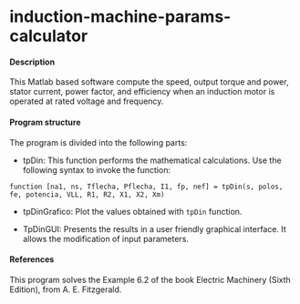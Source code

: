induction-machine-params-calculator
===================================

#### Description ####

This Matlab based software compute the speed, output torque and power, stator current, power factor, and efficiency when an induction motor is operated at rated voltage and frequency.

#### Program structure ####
The program is divided into the following parts:

*	tpDin: This function performs the mathematical calculations. Use the following syntax to invoke the function:

``` 
function [na1, ns, Tflecha, Pflecha, I1, fp, nef] = tpDin(s, polos, fe, potencia, VLL, R1, R2, X1, X2, Xm)
``` 

*	tpDinGrafico: Plot the values obtained with `tpDin` function.

*	TpDinGUI: Presents the results in a user friendly graphical interface. It allows the modification of input parameters.

#### References ####

This program solves the Example 6.2 of the book Electric Machinery (Sixth Edition), from A. E. Fitzgerald. 

